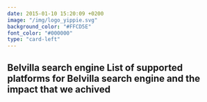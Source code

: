 ```yaml
---
date: 2015-01-10 15:20:09 +0200
image: "/img/logo_yippie.svg"
background_color: "#FFCD5E"
font_color: "#000000"
type: "card-left"
---
```

## **Belvilla search engine List of supported platforms for Belvilla search engine and the impact that we achived**
